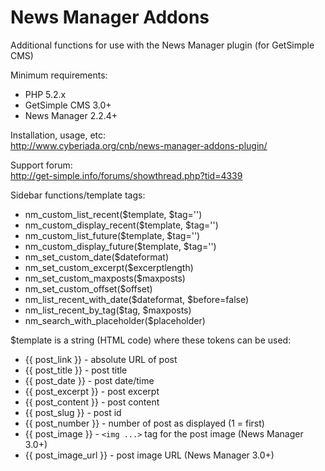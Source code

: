 News Manager Addons
===================

Additional functions for use with the News Manager plugin (for GetSimple CMS)

Minimum requirements:
 - PHP 5.2.x
 - GetSimple CMS 3.0+
 - News Manager 2.2.4+

Installation, usage, etc:    
<http://www.cyberiada.org/cnb/news-manager-addons-plugin/>

Support forum:    
<http://get-simple.info/forums/showthread.php?tid=4339>

Sidebar functions/template tags:

 - nm_custom_list_recent($template, $tag='') 
 - nm_custom_display_recent($template, $tag='') 
 - nm_custom_list_future($template, $tag='') 
 - nm_custom_display_future($template, $tag='') 
 - nm_set_custom_date($dateformat) 
 - nm_set_custom_excerpt($excerptlength) 
 - nm_set_custom_maxposts($maxposts)
 - nm_set_custom_offset($offset)
 - nm_list_recent_with_date($dateformat, $before=false)
 - nm_list_recent_by_tag($tag, $maxposts)
 - nm_search_with_placeholder($placeholder)

$template is a string (HTML code) where these tokens can be used:
 - {{ post_link }} - absolute URL of post
 - {{ post_title }} - post title
 - {{ post_date }} - post date/time
 - {{ post_excerpt }} - post excerpt
 - {{ post_content }} - post content
 - {{ post_slug }} - post id
 - {{ post_number }} - number of post as displayed (1 = first)
 - {{ post_image }} - `<img ...>` tag for the post image (News Manager 3.0+)
 - {{ post_image_url }} - post image URL (News Manager 3.0+)
